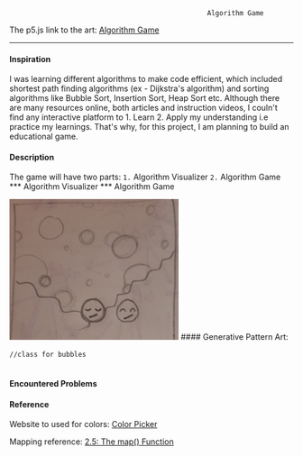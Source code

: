                                                      Algorithm Game


The p5.js link to the art: [Algorithm Game](https://editor.p5js.org/maishahoq/sketches/3w7Z017ey)

***     

#### Inspiration 

I was learning different algorithms to make code efficient, which included shortest path finding algorithms (ex - Dijkstra's algorithm) and sorting algorithms like Bubble Sort, Insertion Sort, Heap Sort etc. Although there are many resources online, both articles and instruction videos, I couln't find any interactive platform to 1. Learn 2. Apply my understanding i.e practice my learnings. That's why, for this project, I am planning to build an educational game.


#### Description

The game will have two parts: `1.` Algorithm Visualizer 
                              `2.` Algorithm Game
 *** Algorithm Visualizer
 *** Algorithm Game                             
                              
<img style="float:center;"  src="https://github.com/maishahoq/Intro-to-IM/blob/main/Assignment/Assignment3/273815152_470724207876264_2122613047034017782_n.jpg" alt="Inspiration" width="300"  /> 
#### Generative Pattern Art: 






```````````````````````````````````````````````
//class for bubbles


```````````````````````````````````````````````

#### Encountered Problems



#### Reference
Website to used for colors: [Color Picker](https://htmlcolorcodes.com/color-picker/)

Mapping reference: [2.5: The map() Function](https://www.youtube.com/watch?v=nicMAoW6u1g)



